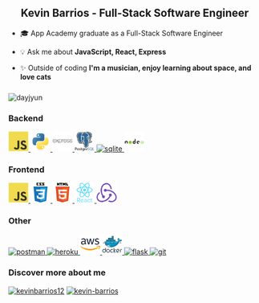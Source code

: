 
<h2 align='center'>Kevin Barrios - Full-Stack Software Engineer</h2>

- 🎓 App Academy graduate as a Full-Stack Software Engineer

- 💡 Ask me about **JavaScript, React, Express**

- ✨ Outside of coding **I'm a musician, enjoy learning about space, and love cats**
<p style='padding-top: 10px'>
    <img  src="https://github-readme-stats.vercel.app/api/top-langs?username=dayjyun&show_icons=true&tile_color=ffffff&icon_color=bb2acf&text_color=daf7dc&bg_color=151515&locale=en&layout=compact" alt="dayjyun" />
</p>

<h3>Backend</h3>
<p align="left">
    <a href="https://developer.mozilla.org/en-US/docs/Web/JavaScript" target="_blank" rel="noreferrer" title='JavaScript'>
        <img src="https://raw.githubusercontent.com/devicons/devicon/master/icons/javascript/javascript-original.svg" alt="javascript" width="40" height="40"/> </a>
    <a href="https://www.python.org" target="_blank" rel="noreferrer" title='Python'>
        <img src="https://raw.githubusercontent.com/devicons/devicon/master/icons/python/python-original.svg" alt="python" width="40" height="40"/> </a>
    <a href="https://expressjs.com" target="_blank" rel="noreferrer" title='Express'>
        <img src="https://raw.githubusercontent.com/devicons/devicon/master/icons/express/express-original-wordmark.svg" alt="express" width="40" height="40"/> </a>
    <a href="https://www.postgresql.org" target="_blank" rel="noreferrer" title='PostgreSQL'>
        <img src="https://raw.githubusercontent.com/devicons/devicon/master/icons/postgresql/postgresql-original-wordmark.svg" alt="postgresql" width="40" height="40"/> </a>
    <a href="https://www.sqlite.org/" target="_blank" rel="noreferrer" title='SQLite'>
        <img src="https://www.vectorlogo.zone/logos/sqlite/sqlite-icon.svg" alt="sqlite" width="40" height="40"/> </a>
    <a href="https://nodejs.org" target="_blank" rel="noreferrer" title='Node.js'>
        <img src="https://raw.githubusercontent.com/devicons/devicon/master/icons/nodejs/nodejs-original-wordmark.svg" alt="nodejs" width="40" height="40"/> </a>
</p>

<h3>Frontend</h3>
<p align="left">
    <a href="https://developer.mozilla.org/en-US/docs/Web/JavaScript" target="_blank" rel="noreferrer" title='JavaScript'>
        <img src="https://raw.githubusercontent.com/devicons/devicon/master/icons/javascript/javascript-original.svg" alt="javascript" width="40" height="40"/> </a>
    <a href="https://www.w3schools.com/css/" target="_blank" rel="noreferrer" title='CSS3'>
        <img src="https://raw.githubusercontent.com/devicons/devicon/master/icons/css3/css3-original-wordmark.svg" alt="css3" width="40" height="40"/> </a>
    <a href="https://www.w3.org/html/" target="_blank" rel="noreferrer" title='HTML5'>
        <img src="https://raw.githubusercontent.com/devicons/devicon/master/icons/html5/html5-original-wordmark.svg" alt="html5" width="40" height="40"/> </a>
    <a href="https://reactjs.org/" target="_blank" rel="noreferrer" title='React'>
        <img src="https://raw.githubusercontent.com/devicons/devicon/master/icons/react/react-original-wordmark.svg" alt="react" width="40" height="40"/> </a>
    <a href="https://redux.js.org" target="_blank" rel="noreferrer" title='Redux'>
        <img src="https://raw.githubusercontent.com/devicons/devicon/master/icons/redux/redux-original.svg" alt="redux" width="40" height="40"/> </a>
</p>

<h3>Other</h3>
<p align="left">
    <a href="https://postman.com" target="_blank" rel="noreferrer" title='Postman'>
        <img src="https://www.vectorlogo.zone/logos/getpostman/getpostman-icon.svg" alt="postman" width="40" height="40"/> </a>
    <a href="https://heroku.com" target="_blank" rel="noreferrer" title='Heroku'>
        <img src="https://www.vectorlogo.zone/logos/heroku/heroku-icon.svg" alt="heroku" width="40" height="40"/> </a>
    <a href="https://aws.amazon.com" target="_blank" rel="noreferrer" title='Amazon Web Service (AWS)'>
        <img src="https://raw.githubusercontent.com/devicons/devicon/master/icons/amazonwebservices/amazonwebservices-original-wordmark.svg" alt="aws" width="40" height="40"/> </a>
    <a href="https://www.docker.com/" target="_blank" rel="noreferrer" title='Docker'>
        <img src="https://raw.githubusercontent.com/devicons/devicon/master/icons/docker/docker-original-wordmark.svg" alt="docker" width="40" height="40"/> </a>
    <a href="https://flask.palletsprojects.com/" target="_blank" rel="noreferrer" title='Flask'>
        <img src="https://www.vectorlogo.zone/logos/pocoo_flask/pocoo_flask-icon.svg" alt="flask" width="40" height="40"/> </a>
    <a href="https://git-scm.com/" target="_blank" rel="noreferrer" title='git'>
        <img src="https://www.vectorlogo.zone/logos/git-scm/git-scm-icon.svg" alt="git" width="40" height="40"/> </a>
</p>

<h3 align="left">Discover more about me</h3>
<p align="left">
    <a href="https://linkedin.com/in/kevinbarrios12" target="blank" title='LinkedIn'>
        <img align="center" src="https://dayjyun.s3.amazonaws.com/linkedin.png" alt="kevinbarrios12" height="40" width="40" /></a>
    <a href='https://angel.co/u/kevin-barrios'title='AngelList'>
        <img src='https://dayjyun.s3.amazonaws.com/angel+list+logo_icon.png' alt='kevin-barrios' align='center' height='40' width='40'/></a>
</p>
